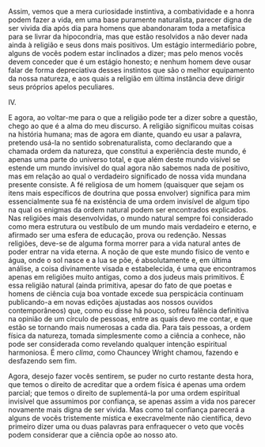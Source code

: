 Assim, vemos que a mera curiosidade instintiva, a combatividade e a honra podem fazer a vida, em uma base puramente naturalista, parecer digna de ser vivida dia após dia para homens que abandonaram toda a metafísica para se livrar da hipocondria, mas que estão resolvidos a não dever nada ainda à religião e seus dons mais positivos. Um estágio intermediário pobre, alguns de vocês podem estar inclinados a dizer; mas pelo menos vocês devem conceder que é um estágio honesto; e nenhum homem deve ousar falar de forma depreciativa desses instintos que são o melhor equipamento da nossa natureza, e aos quais a religião em última instância deve dirigir seus próprios apelos peculiares.

IV.

E agora, ao voltar-me para o que a religião pode ter a dizer sobre a questão, chego ao que é a alma do meu discurso. A religião significou muitas coisas na história humana; mas de agora em diante, quando eu usar a palavra, pretendo usá-la no sentido sobrenaturalista, como declarando que a chamada ordem da natureza, que constitui a experiência deste mundo, é apenas uma parte do universo total, e que além deste mundo visível se estende um mundo invisível do qual agora não sabemos nada de positivo, mas em relação ao qual o verdadeiro significado de nossa vida mundana presente consiste. A fé religiosa de um homem (quaisquer que sejam os itens mais específicos de doutrina que possa envolver) significa para mim essencialmente sua fé na existência de uma ordem invisível de algum tipo na qual os enigmas da ordem natural podem ser encontrados explicados. Nas religiões mais desenvolvidas, o mundo natural sempre foi considerado como mera estrutura ou vestíbulo de um mundo mais verdadeiro e eterno, e afirmado ser uma esfera de educação, prova ou redenção. Nessas religiões, deve-se de alguma forma morrer para a vida natural antes de poder entrar na vida eterna. A noção de que este mundo físico de vento e água, onde o sol nasce e a lua se põe, é absolutamente e, em última análise, a coisa divinamente visada e estabelecida, é uma que encontramos apenas em religiões muito antigas, como a dos judeus mais primitivos. É essa religião natural (ainda primitiva, apesar do fato de que poetas e homens de ciência cuja boa vontade excede sua perspicácia continuam publicando-a em novas edições ajustadas aos nossos ouvidos contemporâneos) que, como eu disse há pouco, sofreu falência definitiva na opinião de um círculo de pessoas, entre as quais devo me contar, e que estão se tornando mais numerosas a cada dia. Para tais pessoas, a ordem física da natureza, tomada simplesmente como a ciência a conhece, não pode ser considerada como revelando qualquer intenção espiritual harmoniosa. É mero _clima_, como Chauncey Wright chamou, fazendo e desfazendo sem fim.

Agora, desejo fazer vocês sentirem, se puder no curto restante desta hora, que temos o direito de acreditar que a ordem física é apenas uma ordem parcial; que temos o direito de suplementá-la por uma ordem espiritual invisível que assumimos por confiança, se apenas assim a vida nos parecer novamente mais digna de ser vivida. Mas como tal confiança parecerá a alguns de vocês tristemente mística e execravelmente não científica, devo primeiro dizer uma ou duas palavras para enfraquecer o veto que vocês podem considerar que a ciência opõe ao nosso ato.